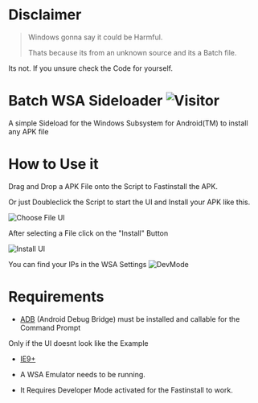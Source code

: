 # Disclaimer
> Windows gonna say it could be Harmful.
>
> Thats because its from an unknown source and its a Batch file.

Its not. If you unsure check the Code for yourself.

# Batch WSA Sideloader ![Visitor](https://visitor-badge.laobi.icu/badge?page_id=GitSisDope.Batch-WSA-Sideloader)

A simple Sideload for the Windows Subsystem for Android(TM) to install any APK file

# How to Use it
Drag and Drop a APK File onto the Script to Fastinstall the APK.

Or just Doubleclick the Script to start the UI and Install your APK like this.

![Choose File UI](https://i.imgur.com/Qs6BwNU.png)

After selecting a File click on the "Install" Button

![Install UI](https://i.imgur.com/Xraz5Rl.png)


You can find your IPs in the WSA Settings
![DevMode](https://i.imgur.com/90OSdqM.png)

# Requirements
- [ADB](https://developer.android.com/studio/command-line/adb) (Android Debug Bridge) must be installed and callable for the Command Prompt

Only if the UI doesnt look like the Example
- [IE9+](https://www.microsoft.com/en-us/download/internet-explorer.aspx)

- A WSA Emulator needs to be running.

- It Requires Developer Mode activated for the Fastinstall to work.
